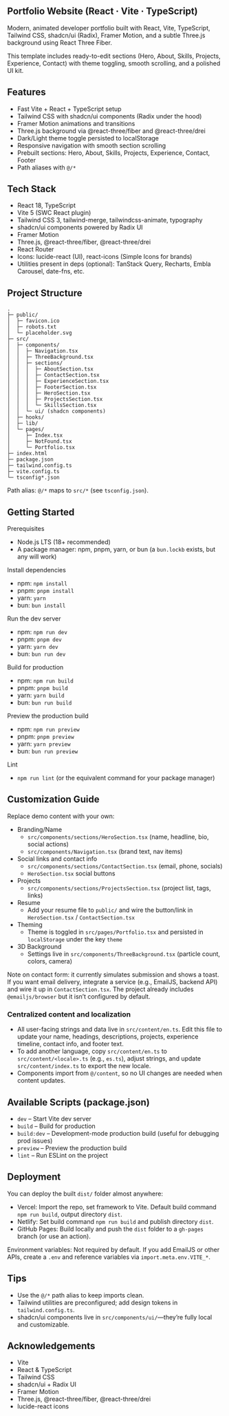 ## Portfolio Website (React · Vite · TypeScript)

Modern, animated developer portfolio built with React, Vite, TypeScript, Tailwind CSS, shadcn/ui (Radix), Framer Motion, and a subtle Three.js background using React Three Fiber.

This template includes ready-to-edit sections (Hero, About, Skills, Projects, Experience, Contact) with theme toggling, smooth scrolling, and a polished UI kit.

## Features

- Fast Vite + React + TypeScript setup
- Tailwind CSS with shadcn/ui components (Radix under the hood)
- Framer Motion animations and transitions
- Three.js background via @react-three/fiber and @react-three/drei
- Dark/Light theme toggle persisted to localStorage
- Responsive navigation with smooth section scrolling
- Prebuilt sections: Hero, About, Skills, Projects, Experience, Contact, Footer
- Path aliases with `@/*`

## Tech Stack

- React 18, TypeScript
- Vite 5 (SWC React plugin)
- Tailwind CSS 3, tailwind-merge, tailwindcss-animate, typography
- shadcn/ui components powered by Radix UI
- Framer Motion
- Three.js, @react-three/fiber, @react-three/drei
- React Router
- Icons: lucide-react (UI), react-icons (Simple Icons for brands)
- Utilities present in deps (optional): TanStack Query, Recharts, Embla Carousel, date-fns, etc.

## Project Structure

```
.
├─ public/
│  ├─ favicon.ico
│  ├─ robots.txt
│  └─ placeholder.svg
├─ src/
│  ├─ components/
│  │  ├─ Navigation.tsx
│  │  ├─ ThreeBackground.tsx
│  │  ├─ sections/
│  │  │  ├─ AboutSection.tsx
│  │  │  ├─ ContactSection.tsx
│  │  │  ├─ ExperienceSection.tsx
│  │  │  ├─ FooterSection.tsx
│  │  │  ├─ HeroSection.tsx
│  │  │  ├─ ProjectsSection.tsx
│  │  │  └─ SkillsSection.tsx
│  │  └─ ui/ (shadcn components)
│  ├─ hooks/
│  ├─ lib/
│  └─ pages/
│     ├─ Index.tsx
│     ├─ NotFound.tsx
│     └─ Portfolio.tsx
├─ index.html
├─ package.json
├─ tailwind.config.ts
├─ vite.config.ts
└─ tsconfig*.json
```

Path alias: `@/*` maps to `src/*` (see `tsconfig.json`).

## Getting Started

Prerequisites

- Node.js LTS (18+ recommended)
- A package manager: npm, pnpm, yarn, or bun (a `bun.lockb` exists, but any will work)

Install dependencies

- npm: `npm install`
- pnpm: `pnpm install`
- yarn: `yarn`
- bun: `bun install`

Run the dev server

- npm: `npm run dev`
- pnpm: `pnpm dev`
- yarn: `yarn dev`
- bun: `bun run dev`

Build for production

- npm: `npm run build`
- pnpm: `pnpm build`
- yarn: `yarn build`
- bun: `bun run build`

Preview the production build

- npm: `npm run preview`
- pnpm: `pnpm preview`
- yarn: `yarn preview`
- bun: `bun run preview`

Lint

- `npm run lint` (or the equivalent command for your package manager)

## Customization Guide

Replace demo content with your own:

- Branding/Name
  - `src/components/sections/HeroSection.tsx` (name, headline, bio, social actions)
  - `src/components/Navigation.tsx` (brand text, nav items)
- Social links and contact info
  - `src/components/sections/ContactSection.tsx` (email, phone, socials)
  - `HeroSection.tsx` social buttons
- Projects
  - `src/components/sections/ProjectsSection.tsx` (project list, tags, links)
- Resume
  - Add your resume file to `public/` and wire the button/link in `HeroSection.tsx` / `ContactSection.tsx`
- Theming
  - Theme is toggled in `src/pages/Portfolio.tsx` and persisted in `localStorage` under the key `theme`
- 3D Background
  - Settings live in `src/components/ThreeBackground.tsx` (particle count, colors, camera)

Note on contact form: it currently simulates submission and shows a toast. If you want email delivery, integrate a service (e.g., EmailJS, backend API) and wire it up in `ContactSection.tsx`. The project already includes `@emailjs/browser` but it isn’t configured by default.

### Centralized content and localization

- All user-facing strings and data live in `src/content/en.ts`. Edit this file to update your name, headings, descriptions, projects, experience timeline, contact info, and footer text.
- To add another language, copy `src/content/en.ts` to `src/content/<locale>.ts` (e.g., `es.ts`), adjust strings, and update `src/content/index.ts` to export the new locale.
- Components import from `@/content`, so no UI changes are needed when content updates.

## Available Scripts (package.json)

- `dev` – Start Vite dev server
- `build` – Build for production
- `build:dev` – Development-mode production build (useful for debugging prod issues)
- `preview` – Preview the production build
- `lint` – Run ESLint on the project

## Deployment

You can deploy the built `dist/` folder almost anywhere:

- Vercel: Import the repo, set framework to Vite. Default build command `npm run build`, output directory `dist`.
- Netlify: Set build command `npm run build` and publish directory `dist`.
- GitHub Pages: Build locally and push the `dist` folder to a `gh-pages` branch (or use an action).

Environment variables: Not required by default. If you add EmailJS or other APIs, create a `.env` and reference variables via `import.meta.env.VITE_*`.

## Tips

- Use the `@/*` path alias to keep imports clean.
- Tailwind utilities are preconfigured; add design tokens in `tailwind.config.ts`.
- shadcn/ui components live in `src/components/ui/`—they’re fully local and customizable.

## Acknowledgements

- Vite
- React & TypeScript
- Tailwind CSS
- shadcn/ui + Radix UI
- Framer Motion
- Three.js, @react-three/fiber, @react-three/drei
- lucide-react icons
